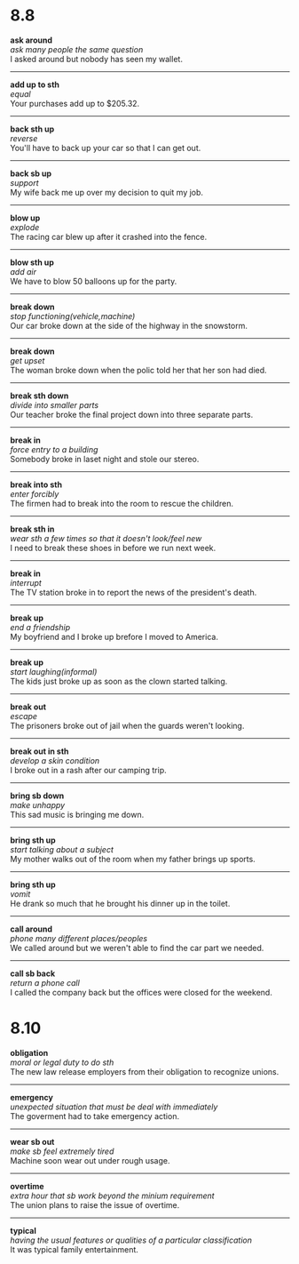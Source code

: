 # 8.8  
**ask around**      
_ask many people the same question_    
I asked around but nobody has seen my wallet. 
***    
**add up to sth**    
_equal_   
Your purchases add up to $205.32.   
*** 
**back sth up**    
_reverse_   
You'll have to back up your car so that I can get out.
***
**back sb up**    
_support_   
My wife back me up over my decision to quit my job.
***
**blow up**    
_explode_   
The racing car blew up after it crashed into the fence.
***
**blow sth up**    
_add air_   
We have to blow 50 balloons up for the party.
***
**break down**    
_stop functioning(vehicle,machine)_   
Our car broke down at the side of the highway in the snowstorm.
***
**break down**    
_get upset_   
The woman broke down when the polic told her that her son had died.
***
**break sth down**    
_divide into smaller parts_   
Our teacher broke the final project down into three separate parts.
***
**break in**    
_force entry to a building_   
Somebody broke in laset night and stole our stereo.
***
**break into sth**    
_enter forcibly_   
The firmen had to break into the room to rescue the children.
***
**break sth in**    
_wear sth a few times so that it doesn't look/feel new_   
I need to break these shoes in before we run next week.
***
**break in**    
_interrupt_   
The TV station broke in to report the news of the president's death.
***
**break up**    
_end a friendship_   
My boyfriend and I broke up brefore I moved to America.
***
**break up**    
_start laughing(informal)_   
The kids just broke up as soon as the clown started talking.
***
**break out**    
_escape_   
The prisoners broke out of jail when the guards weren't looking.
***
**break out in sth**    
_develop a skin condition_   
I broke out in a rash after our camping trip.
***
**bring sb down**    
_make unhappy_   
This sad music is bringing me down.
***
**bring sth up**    
_start talking about a subject_   
My mother walks out of the room when my father brings up sports.
***
**bring sth up**    
_vomit_   
He drank so much that he brought his dinner up in the toilet.
***
**call around**    
_phone many different places/peoples_   
We called around but we weren't able to find the car part we needed.
***
**call sb back**    
_return a phone call_   
I called the company back but the offices were closed for the weekend.     
# 8.10
**obligation**    
_moral or legal duty to do sth_   
The new law release employers from their obligation to recognize unions.    
***
**emergency**    
_unexpected situation that must be deal with immediately_   
The goverment had to take emergency action.
***
**wear sb out**    
_make sb feel extremely tired_   
Machine soon wear out under rough usage.
***
**overtime**    
_extra hour that sb work beyond the minium requirement_   
The union plans to raise the issue of overtime.
***
**typical**    
_having the usual features or qualities of a particular classification_   
It was typical family entertainment.

